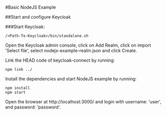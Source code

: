 #Basic NodeJS Example


##Start and configure Keycloak

###Start Keycloak:

```
/<Path-To-Keycloak>/bin/standalone.sh
```

Open the Keycloak admin console, click on Add Realm, click on import 'Select file', 
select nodejs-example-realm.json and click Create.

Link the HEAD code of keycloak-connect by running:

```
npm link ../
```

Install the dependencies and start NodeJS example by running:

```
npm install
npm start
```

Open the browser at http://localhost:3000/ and login with username: 'user', and password: 'password'.
